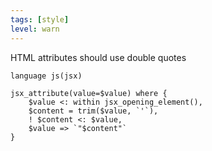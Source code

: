 ```yaml
---
tags: [style]
level: warn
---
```


HTML attributes should use double quotes

```grit
language js(jsx)

jsx_attribute(value=$value) where {
    $value <: within jsx_opening_element(),
    $content = trim($value, `'`),
    ! $content <: $value,
    $value => `"$content"`
}
```
